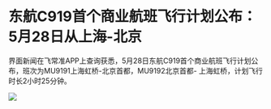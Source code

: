 # 东航C919首个商业航班飞行计划公布：5月28日从上海-北京

界面新闻在飞常准APP上查询获悉，5月28日东航C919首个商业航班飞行计划公布，班次为MU9191上海虹桥-北京首都，MU9192北京首都-
上海虹桥，计划飞行时长2小时25分钟。

![](https://inews.gtimg.com/om_bt/OeFhxguAU9MwNFDdJIQ1P9eyVoxAd9BCxs_fEi5IjgT3EAA/1000)

